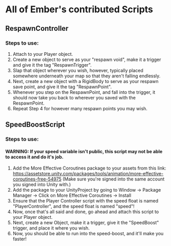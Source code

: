 # All of Ember's contributed Scripts
## RespawnController
### Steps to use:
1. Attach to your Player object.
2. Create a new object to serve as your "respawn void", make it a trigger and give it the tag "RespawnTrigger".
3. Slap that object wherever you wish, however, typically placed somewhere underneath your map so that they aren't falling endlessly.
4. Next, create a new object with a RigidBody to serve as your respawn save point, and give it the tag "RespawnPoint".
5. Whenever you step on the RespawnPoint, and fall into the trigger, it should now take you back to wherever you saved with the RespawnPoint.
6. Repeat Step 4 for however many respawn points you may wish.

## SpeedBoostScript
### Steps to use:
#### WARNING: If your speed variable isn't public, this script may not be able to access it and do it's job.
1. Add the More Effective Coroutines package to your assets from this link: https://assetstore.unity.com/packages/tools/animation/more-effective-coroutines-free-54975 (Make sure you're signed into the same account you signed into Unity with.)
2. Add the package to your UnityProject by going to Window -> Package Manager -> Click on More Effective Coroutines -> Install
3. Ensure that the Player Controller script with the speed float is named "PlayerController", and the speed float is named "speed"!
4. Now, once that's all said and done, go ahead and attach this script to your Player object.
5. Next, create a new Object, make it a trigger, give it the "SpeedBoost" trigger, and place it where you wish.
6. Now, you should be able to run into the speed-boost, and it'll make you faster!
